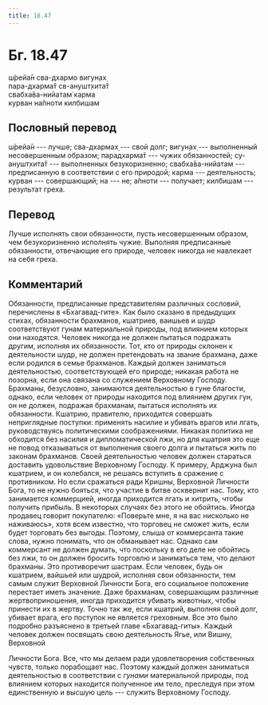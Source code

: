 ```yaml
---
title: 18.47
---
```


# Бг. 18.47
ш́рейа̄н сва-дхармо вигун̣ах̣<br/>
пара-дхарма̄т св-анушт̣хита̄т<br/>
свабха̄ва-нийатам̇ карма<br/>
курван на̄пноти килбишам
## Пословный перевод

ш́рейа̄н --- лучше; сва-дхармах̣ --- свой долг; вигун̣ах̣ --- выполненный
несовершенным образом; парадхарма̄т --- чужих обязанностей; су-анушт̣хита̄т
--- выполненных безукоризненно; свабха̄ва-нийатам --- предписанную в
соответствии с его природой; карма --- деятельность; курван ---
совершающий; на --- не; а̄пноти --- получает; килбишам --- результат
греха.

## Перевод

Лучше исполнять свои обязанности, пусть несовершенным образом, чем
безукоризненно исполнять чужие. Выполняя предписанные обязанности,
отвечающие его природе, человек никогда не навлекает на себя греха.

## Комментарий

Обязанности, предписанные представителям различных сословий, перечислены
в «Бхагавад-гите». Как было сказано в предыдущих стихах, обязанности
брахманов, кшатриев, ваишьев и шудр соответствуют гунам материальной
природы, под влиянием которых они находятся. Человек никогда не должен
пытаться подражать другим, исполняя их обязанности. Тот, кто от природы
склонен к деятельности шудр, не должен претендовать на звание брахмана,
даже если родился в семье брахманов. Каждый должен заниматься
деятельностью, соответствующей его природе; никакая работа не позорна,
если она связана со служением Верховному Господу. Брахманы, безусловно,
занимаются деятельностью в гуне благости, однако, если человек от
природы находится под влиянием других гун, он не должен, подражая
брахманам, пытаться исполнять их обязанности. Кшатрию, правителю,
приходится совершать неприглядные поступки: применять насилие и убивать
врагов или лгать, руководствуясь политическими соображениями. Никакая
политика не обходится без насилия и дипломатической лжи, но для кшатрия
это еще не повод отказываться от выполнения своего долга и пытаться жить
по законам брахманов. Своей деятельностью человек должен стараться
доставить удовольствие Верховному Господу. К примеру, Арджуна был
кшатрием, и он колебался, не решаясь вступить в сражение с противником.
Но если сражаться ради Кришны, Верховной Личности Бога, то не нужно
бояться, что участие в битве осквернит нас. Тому, кто занимается
коммерцией, иногда приходится лгать и хитрить, чтобы получить прибыль. В
некоторых случаях без этого не обойтись. Иногда продавец говорит
покупателю: «Поверьте мне, я на вас нисколько не наживаюсь», хотя всем
известно, что торговец не сможет жить, если будет торговать без выгоды.
Поэтому, слыша от коммерсанта такие слова, нужно понимать, что он
обманывает нас. Однако сам коммерсант не должен думать, что поскольку в
его деле не обойтись без лжи, то он должен бросить торговлю и заниматься
тем, что делают брахманы. Это противоречит шастрам. Если человек, будь
он кшатрием, вайшьей или шудрой, исполняя свои обязанности, тем самым
служит Верховной Личности Бога, его социальное положение перестает иметь
значение. Даже брахманам, совершающим различные жертвоприношения, иногда
приходится убивать животных, чтобы принести их в жертву. Точно так же,
если кшатрий, выполняя свой долг, убивает врага, его поступок не
является греховным. Все это было подробно разъяснено в третьей главе
«Бхагавад-гиты». Каждый человек должен посвящать свою деятельность Ягье,
или Вишну, Верховной

Личности Бога. Все, что мы делаем ради удовлетворения собственных
чувств, только порабощает нас. Поэтому каждый должен заниматься
деятельностью в соответствии с *гунами* материальной природы, под
влиянием которых находится полученное им тело, преследуя при этом
единственную и высшую цель --- служить Верховному Господу.
